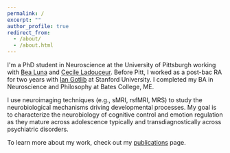 ```yaml
---
permalink: /
excerpt: ""
author_profile: true
redirect_from: 
  - /about/
  - /about.html
---
```


I'm a PhD student in Neuroscience at the University of Pittsburgh working with [Bea Luna](https://lncd.pitt.edu/wp/) and [Cecile Ladouceur](https://www.candlab.pitt.edu/). Before Pitt, I worked as a post-bac RA for two years with [Ian Gotlib](https://mood.stanford.edu/) at Stanford University. I completed my BA in Neuroscience and Philosophy at Bates College, ME.

I use neuroimaging techniques (e.g., sMRI, rsfMRI, MRS) to study the neurobiological mechanisms driving developmental processes. My goal is to characterize the neurobiology of cognitive control and emotion regulation as they mature across adolescence typically and transdiagnostically across psychiatric disorders. 

To learn more about my work, check out my [publications](https://amarojha.github.io/publications/) page.
